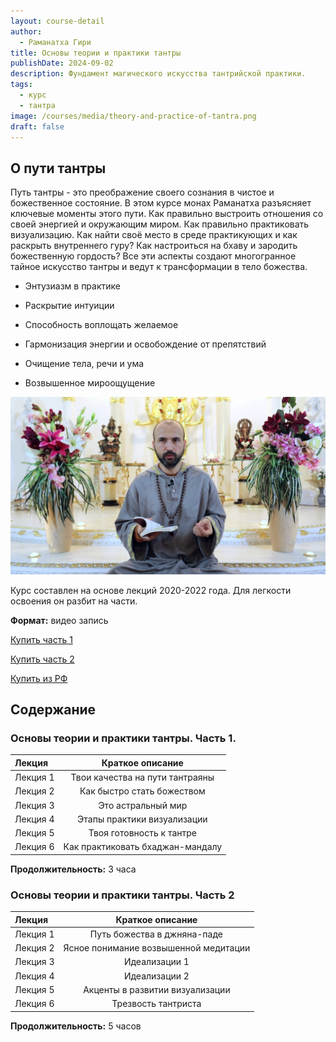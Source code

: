 ```yaml
---
layout: course-detail
author:
  - Раманатха Гири
title: Основы теории и практики тантры
publishDate: 2024-09-02
description: Фундамент магического искусства тантрийской практики.
tags:
  - курс
  - тантра
image: /courses/media/theory-and-practice-of-tantra.png
draft: false
---
```


## О пути тантры
Путь тантры - это преображение своего сознания в чистое и божественное состояние. В этом курсе монах Раманатха разъясняет ключевые моменты этого пути. Как правильно выстроить отношения со своей энергией и окружающим миром. Как правильно практиковать визуализацию. Как найти своё место в среде практикующих и как раскрыть внутреннего гуру? Как настроиться на бхаву и зародить божественную гордость? Все эти аспекты создают многогранное тайное искусство тантры и ведут к трансформации в тело божества.

- Энтузиазм в практике
    
- Раскрытие интуиции
    
- Способность воплощать желаемое
    
- Гармонизация энергии и освобождение от препятствий
    
- Очищение тела, речи и ума
    
- Возвышенное мироощущение


![тантра](/courses/media/r_tantra.png)

Курс составлен на основе лекций 2020-2022 года. Для легкости освоения он разбит на части.

**Формат:** видео запись

<div class="buy-link">

[Купить часть 1](https://www.dattatreya.space/enroll/3233206)
</div>

<div class="buy-link">

[Купить часть 2](https://www.dattatreya.space/enroll/3233215)
</div>

<div class="buy-link"> 

[Купить из РФ](https://t.me/media_mandala)
</div>

## Содержание
### Основы теории и практики тантры. Часть 1.
| Лекция   |         Краткое описание         |
| :------- | :------------------------------: |
| Лекция 1 | Твои качества на пути тантраяны  |
| Лекция 2 |    Как быстро стать божеством    |
| Лекция 3 |       Это астральный мир        |
| Лекция 4 |   Этапы практики визуализации    |
| Лекция 5 |     Твоя готовность к тантре     |
| Лекция 6 | Как практиковать бхаджан-мандалу |
**Продолжительность:** 3 часа 
### Основы теории и практики тантры. Часть 2
| Лекция   |            Краткое описание            |
| :------- | :------------------------------------: |
| Лекция 1 |      Путь божества в джняна-паде       |
| Лекция 2 | Ясное понимание возвышенной медитации |
| Лекция 3 |             Идеализации 1              |
| Лекция 4 |             Идеализации 2              |
| Лекция 5 |    Акценты в развитии визуализации     |
| Лекция 6 |          Трезвость тантриста           |

**Продолжительность:** 5 часов